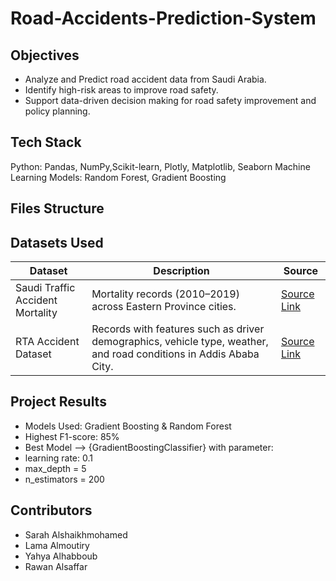 # Road-Accidents-Prediction-System

## Objectives

- Analyze and Predict road accident data from Saudi Arabia.  
- Identify high-risk areas to improve road safety.
- Support data-driven decision making for road safety improvement and policy planning.

## Tech Stack
Python: Pandas, NumPy,Scikit-learn, Plotly, Matplotlib, Seaborn
Machine Learning Models: Random Forest, Gradient Boosting    

## Files Structure

## Datasets Used
| Dataset | Description | Source |
|----------|--------------|---------|
| Saudi Traffic Accident Mortality | Mortality records (2010–2019) across Eastern Province cities. | [Source Link](https://data.mendeley.com/datasets/f5t4kvmn8g/2) |
| RTA Accident Dataset | Records with features such as driver demographics, vehicle type, weather, and road conditions in Addis Ababa City.| [Source Link](https://www.kaggle.com/datasets/saurabhshahane/road-traffic-accidents) |

## Project Results
- Models Used: Gradient Boosting & Random Forest
- Highest F1-score: 85%  
- Best Model --> {GradientBoostingClassifier} with parameter:
 - learning rate: 0.1
 - max_depth = 5
 - n_estimators = 200


## Contributors
- Sarah Alshaikhmohamed
- Lama Almoutiry
- Yahya Alhabboub
- Rawan Alsaffar